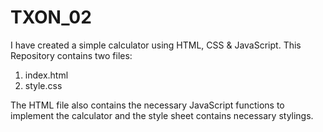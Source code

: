 # TXON_02
I have created a simple calculator using HTML, CSS & JavaScript.
This Repository contains two files:

1. index.html
2. style.css

The HTML file also contains the necessary JavaScript functions to implement the calculator and the style sheet contains necessary stylings.

